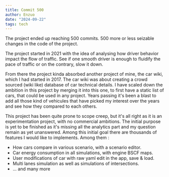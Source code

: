 ```yaml
---
title: Commit 500
author: Enzuo
date: "2024-09-22"
tags: tech
---
```


The project ended up reaching 500 commits. 500 more or less seizable changes in the code of the project.

The project started in 2021 with the idea of analysing how driver behavior impact the flow of traffic. See if one smooth driver is enough to fluidify the pace of traffic or on the contrary, slow it down.

From there the project kinda absorbed another project of mine, the car wiki, which I had started in 2017. The car wiki was about creating a crowd sourced (wiki like) database of car technical details. I have scaled down the ambition in this project by merging it into this one, to first have a static list of cars, that could be used in any project. Years passing it's been a blast to add all those kind of vehicules that have picked my interest over the years and see how they compared to each others.

This project has been quite prone to scope creep, but it's all right as it is an experimentation project, with no commercial ambitions. The initial purpose is yet to be finished as it's missing all the analytics part and my question remain as yet unanswered. Among this initial goal there are thousands of features I would like to implements. Among them :
- How cars compare in various scenario, with a scenario editor.
- Car energy consumption in all simulations, with engine BSCF maps.
- User modifications of car with raw yaml edit in the app, save & load.
- Multi lanes simulation as well as simulations of intersections.
- ... and many more
